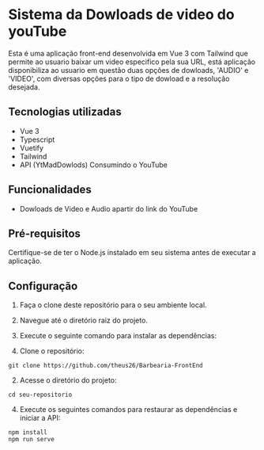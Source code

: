 # Sistema da Dowloads de video do youTube

Esta é uma aplicação front-end desenvolvida em Vue 3 com Tailwind que permite ao usuario baixar um video especifico pela sua URL, está aplicação disponibiliza ao usuario em questão duas opções de dowloads, 'AUDIO' e 'VIDEO', com diversas opções para o tipo de dowload e a resolução desejada.

## Tecnologias utilizadas

- Vue 3
- Typescript
- Vuetify
- Tailwind
- API (YtMadDowlods) Consumindo o YouTube

## Funcionalidades

- Dowloads de Video e Audio apartir do link do YouTube

## Pré-requisitos

Certifique-se de ter o Node.js instalado em seu sistema antes de executar a aplicação.

## Configuração

1. Faça o clone deste repositório para o seu ambiente local.
2. Navegue até o diretório raiz do projeto.
3. Execute o seguinte comando para instalar as dependências:


1. Clone o repositório:

```
git clone https://github.com/theus26/Barbearia-FrontEnd
```

2. Acesse o diretório do projeto:

```
cd seu-repositorio
```

4. Execute os seguintes comandos para restaurar as dependências e iniciar a API:

```
npm install
npm run serve
```
